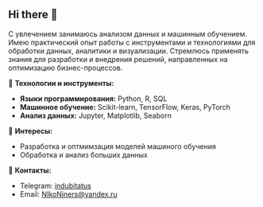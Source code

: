 ## Hi there 👋

С увлечением занимаюсь анализом данных и машинным обучением. Имею
практический опыт работы с инструментами и технологиями для обработки данных,
аналитики и визуализации. Стремлюсь применять знания для разработки и внедрения
решений, направленных на оптимизацию бизнес-процессов.

🔧 **Технологии и инструменты:**
- **Языки программирования:** Python, R, SQL
- **Машинное обучение:** Scikit-learn, TensorFlow, Keras, PyTorch
- **Анализ данных:** Jupyter, Matplotlib, Seaborn

🎯 **Интересы:**
- Разработка и оптмимзация моделей машиного обучения 
- Обработка и анализ больших данных 
  
🔗 **Контакты:**
- Telegram: [indubitatus](https://t.me/indubitatus)
- Email: [NIkoNiners@yandex.ru](mailto:NIkoNiners@yandex.ru)
